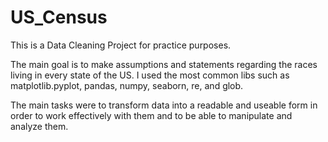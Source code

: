 # US_Census

This is a Data Cleaning Project for practice purposes. 

The main goal is to make assumptions and statements regarding the races living in every state of the US.
I used the most common libs such as matplotlib.pyplot, pandas, numpy, seaborn, re, and glob.

The main tasks were to transform data into a readable and useable form in order to work effectively with them and to be able to manipulate and analyze them.
